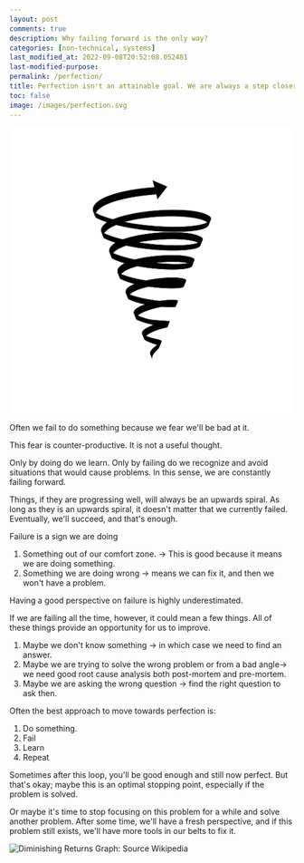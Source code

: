 ```yaml
---
layout: post
comments: true
description: Why failing forward is the only way?
categories: [non-technical, systems]
last_modified_at: 2022-09-08T20:52:08.052481
last-modified-purpose:
permalink: /perfection/
title: Perfection isn't an attainable goal. We are always a step closer to it.
toc: false
image: /images/perfection.svg
---
```

![](/images/perfection.svg)

Often we fail to do something because we fear we'll be bad at it.

This fear is counter-productive. It is not a useful thought.

Only by doing do we learn. Only by failing do we recognize and avoid situations that would cause problems. In this sense, we are constantly failing forward.

Things, if they are progressing well, will always be an upwards spiral. As long as they is an upwards spiral, it doesn't matter that we currently failed. Eventually, we'll succeed, and that's enough.

Failure is a sign we are doing

1. Something out of our comfort zone. -> This is good because it means we are doing something.
2. Something we are doing wrong -> means we can fix it, and then we won't have a problem.

Having a good perspective on failure is highly underestimated.

If we are failing all the time, however, it could mean a few things. All of these things provide an opportunity for us to improve.

1. Maybe we don't know something -> in which case we need to find an answer.
2. Maybe we are trying to solve the wrong problem or from a bad angle-> we need good root cause analysis both post-mortem and pre-mortem.
3. Maybe we are asking the wrong question -> find the right question to ask then.

Often the best approach to move towards perfection is:

1. Do something.
2. Fail
3. Learn
4. Repeat

Sometimes after this loop, you'll be good enough and still now perfect. But that's okay; maybe this is an optimal stopping point, especially if the problem is solved.

Or maybe it's time to stop focusing on this problem for a while and solve another problem. After some time, we'll have a fresh perspective, and if this problem still exists, we'll have more tools in our belts to fix it.

![Diminishing Returns Graph: Source Wikipedia](https://upload.wikimedia.org/wikipedia/commons/0/03/Diminishing_Returns_Graph.png)
